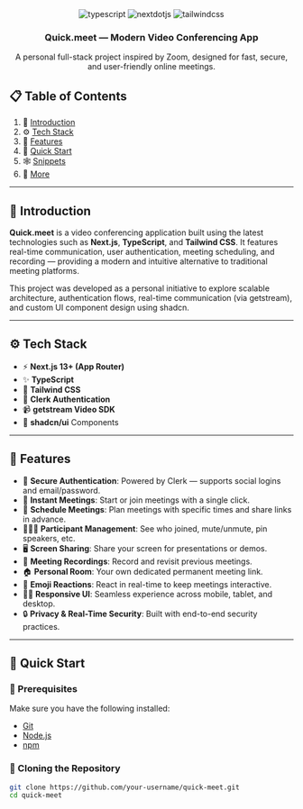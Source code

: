 <div align="center">


  <div>
    <img src="https://img.shields.io/badge/-TypeScript-black?style=for-the-badge&logoColor=white&logo=typescript&color=3178C6" alt="typescript" />
    <img src="https://img.shields.io/badge/-Next_JS-black?style=for-the-badge&logoColor=white&logo=nextdotjs&color=000000" alt="nextdotjs" />
    <img src="https://img.shields.io/badge/-Tailwind_CSS-black?style=for-the-badge&logoColor=white&logo=tailwindcss&color=06B6D4" alt="tailwindcss" />
  </div>

  <h3 align="center"><b>Quick.meet — Modern Video Conferencing App</b></h3>

  <div align="center">
    A personal full-stack project inspired by Zoom, designed for fast, secure, and user-friendly online meetings.
  </div>
</div>

## 📋 Table of Contents

1. 🤖 [Introduction](#introduction)
2. ⚙️ [Tech Stack](#tech-stack)
3. 🔋 [Features](#features)
4. 🤸 [Quick Start](#quick-start)
5. 🕸️ [Snippets](#snippets)
6. 🚀 [More](#more)

---

## 🤖 Introduction

**Quick.meet** is a video conferencing application built using the latest technologies such as **Next.js**, **TypeScript**, and **Tailwind CSS**. It features real-time communication, user authentication, meeting scheduling, and recording — providing a modern and intuitive alternative to traditional meeting platforms.

This project was developed as a personal initiative to explore scalable architecture, authentication flows, real-time communication (via getstream), and custom UI component design using shadcn.

---

## ⚙️ Tech Stack

- ⚡ **Next.js 13+ (App Router)**
- ✨ **TypeScript**
- 🧩 **Tailwind CSS**
- 🔐 **Clerk Authentication**
- 📹 **getstream Video SDK**
- 🧱 **shadcn/ui** Components

---

## 🔋 Features

- 🔐 **Secure Authentication**: Powered by Clerk — supports social logins and email/password.
- 🎥 **Instant Meetings**: Start or join meetings with a single click.
- 📅 **Schedule Meetings**: Plan meetings with specific times and share links in advance.
- 🧑‍🤝‍🧑 **Participant Management**: See who joined, mute/unmute, pin speakers, etc.
- 🖥️ **Screen Sharing**: Share your screen for presentations or demos.
- 📼 **Meeting Recordings**: Record and revisit previous meetings.
- 🏠 **Personal Room**: Your own dedicated permanent meeting link.
- 💬 **Emoji Reactions**: React in real-time to keep meetings interactive.
- 🧑‍🎤 **Responsive UI**: Seamless experience across mobile, tablet, and desktop.
- 🔒 **Privacy & Real-Time Security**: Built with end-to-end security practices.

---

## 🤸 Quick Start

### 🧰 Prerequisites

Make sure you have the following installed:

- [Git](https://git-scm.com/)
- [Node.js](https://nodejs.org/)
- [npm](https://www.npmjs.com/)

### 🚀 Cloning the Repository

```bash
git clone https://github.com/your-username/quick-meet.git
cd quick-meet
